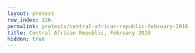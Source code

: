 ```yaml
---
layout: protest
row_index: 126
permalink: protests/central-african-republic-february-2018
title: Central African Republic, February 2018
hidden: true
---
```

